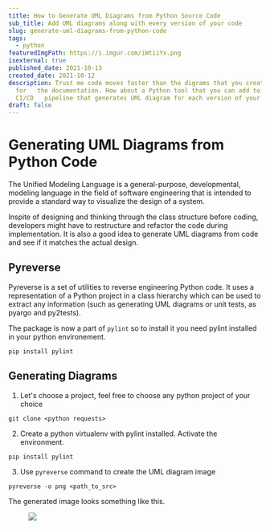 ```yaml
---
title: How to Generate UML Diagrams from Python Source Code
sub_title: Add UML diagrams along with every version of your code
slug: generate-uml-diagrams-from-python-code
tags:
  - python
featuredImgPath: https://i.imgur.com/iWtiiYx.png
isexternal: true
published_date: 2021-10-13
created_date: 2021-10-12
description: Trust me code moves faster than the digrams that you created
  for   the documentation. How about a Python tool that you can add to your
  CI/CD   pipeline that generates UML diagram for each version of your code?
draft: false
---
```

# Generating UML Diagrams from Python Code

The Unified Modeling Language is a general-purpose, developmental, modeling language in the field of software engineering that is intended to provide a standard way to visualize the design of a system.

Inspite of designing and thinking through the class structure before coding, developers might have to restructure and refactor the code during implementation. It is also a good idea to generate UML diagrams from code and see if it matches the actual design. 

## Pyreverse

Pyreverse is a set of utilities to reverse engineering Python code. It uses a representation of a Python project in a class hierarchy which can be used to extract any information (such as generating UML diagrams or unit tests, as pyargo and py2tests). 

The package is now a part of `pylint` so to install it you need pylint installed in your python environement.

```
pip install pylint
```

## Generating Diagrams

1. Let's choose a project, feel free to choose any python project of your choice

```
git clone <python requests>
```

2. Create a python virtualenv with pylint installed. Activate the environment.

```
pip install pylint
```

3. Use `pyreverse` command to create the UML diagram image

```
pyreverse -o png <path_to_src>
```

The generated image looks something like this.

<figure>

![](https://i.imgur.com/ucWHkb5.jpg)

</figure>

